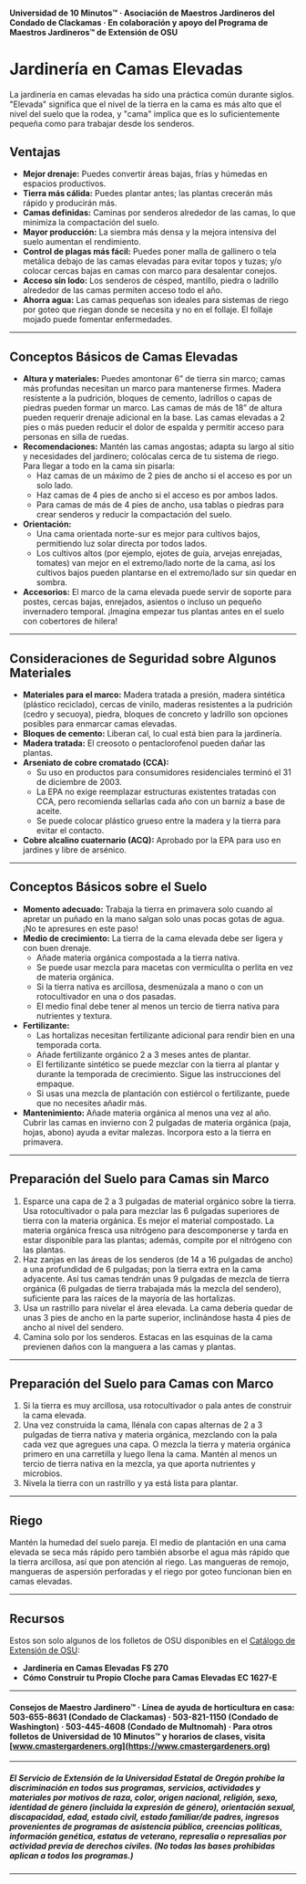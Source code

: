 #### Universidad de 10 Minutos™ · Asociación de Maestros Jardineros del Condado de Clackamas · En colaboración y apoyo del Programa de Maestros Jardineros™ de Extensión de OSU

# Jardinería en Camas Elevadas

La jardinería en camas elevadas ha sido una práctica común durante siglos. "Elevada" significa que el nivel de la tierra en la cama es más alto que el nivel del suelo que la rodea, y "cama" implica que es lo suficientemente pequeña como para trabajar desde los senderos.

## Ventajas

- **Mejor drenaje:** Puedes convertir áreas bajas, frías y húmedas en espacios productivos.
- **Tierra más cálida:** Puedes plantar antes; las plantas crecerán más rápido y producirán más.
- **Camas definidas:** Caminas por senderos alrededor de las camas, lo que minimiza la compactación del suelo.
- **Mayor producción:** La siembra más densa y la mejora intensiva del suelo aumentan el rendimiento.
- **Control de plagas más fácil:** Puedes poner malla de gallinero o tela metálica debajo de las camas elevadas para evitar topos y tuzas; y/o colocar cercas bajas en camas con marco para desalentar conejos.
- **Acceso sin lodo:** Los senderos de césped, mantillo, piedra o ladrillo alrededor de las camas permiten acceso todo el año.
- **Ahorra agua:** Las camas pequeñas son ideales para sistemas de riego por goteo que riegan donde se necesita y no en el follaje. El follaje mojado puede fomentar enfermedades.

---

## Conceptos Básicos de Camas Elevadas

- **Altura y materiales:** Puedes amontonar 6” de tierra sin marco; camas más profundas necesitan un marco para mantenerse firmes. Madera resistente a la pudrición, bloques de cemento, ladrillos o capas de piedras pueden formar un marco. Las camas de más de 18” de altura pueden requerir drenaje adicional en la base. Las camas elevadas a 2 pies o más pueden reducir el dolor de espalda y permitir acceso para personas en silla de ruedas.
- **Recomendaciones:** Mantén las camas angostas; adapta su largo al sitio y necesidades del jardinero; colócalas cerca de tu sistema de riego. Para llegar a todo en la cama sin pisarla:
  - Haz camas de un máximo de 2 pies de ancho si el acceso es por un solo lado.
  - Haz camas de 4 pies de ancho si el acceso es por ambos lados.
  - Para camas de más de 4 pies de ancho, usa tablas o piedras para crear senderos y reducir la compactación del suelo.
- **Orientación:**
  - Una cama orientada norte-sur es mejor para cultivos bajos, permitiendo luz solar directa por todos lados.
  - Los cultivos altos (por ejemplo, ejotes de guía, arvejas enrejadas, tomates) van mejor en el extremo/lado norte de la cama, así los cultivos bajos pueden plantarse en el extremo/lado sur sin quedar en sombra.
- **Accesorios:** El marco de la cama elevada puede servir de soporte para postes, cercas bajas, enrejados, asientos o incluso un pequeño invernadero temporal. ¡Imagina empezar tus plantas antes en el suelo con cobertores de hilera!

---

## Consideraciones de Seguridad sobre Algunos Materiales

- **Materiales para el marco:** Madera tratada a presión, madera sintética (plástico reciclado), cercas de vinilo, maderas resistentes a la pudrición (cedro y secuoya), piedra, bloques de concreto y ladrillo son opciones posibles para enmarcar camas elevadas.
- **Bloques de cemento:** Liberan cal, lo cual está bien para la jardinería.
- **Madera tratada:** El creosoto o pentaclorofenol pueden dañar las plantas.
- **Arseniato de cobre cromatado (CCA):**
  - Su uso en productos para consumidores residenciales terminó el 31 de diciembre de 2003.
  - La EPA no exige reemplazar estructuras existentes tratadas con CCA, pero recomienda sellarlas cada año con un barniz a base de aceite.
  - Se puede colocar plástico grueso entre la madera y la tierra para evitar el contacto.
- **Cobre alcalino cuaternario (ACQ):** Aprobado por la EPA para uso en jardines y libre de arsénico.

---

## Conceptos Básicos sobre el Suelo

- **Momento adecuado:** Trabaja la tierra en primavera solo cuando al apretar un puñado en la mano salgan solo unas pocas gotas de agua. ¡No te apresures en este paso!
- **Medio de crecimiento:** La tierra de la cama elevada debe ser ligera y con buen drenaje.
  - Añade materia orgánica compostada a la tierra nativa.
  - Se puede usar mezcla para macetas con vermiculita o perlita en vez de materia orgánica.
  - Si la tierra nativa es arcillosa, desmenúzala a mano o con un rotocultivador en una o dos pasadas.
  - El medio final debe tener al menos un tercio de tierra nativa para nutrientes y textura.
- **Fertilizante:**
  - Las hortalizas necesitan fertilizante adicional para rendir bien en una temporada corta.
  - Añade fertilizante orgánico 2 a 3 meses antes de plantar.
  - El fertilizante sintético se puede mezclar con la tierra al plantar y durante la temporada de crecimiento. Sigue las instrucciones del empaque.
  - Si usas una mezcla de plantación con estiércol o fertilizante, puede que no necesites añadir más.
- **Mantenimiento:** Añade materia orgánica al menos una vez al año. Cubrir las camas en invierno con 2 pulgadas de materia orgánica (paja, hojas, abono) ayuda a evitar malezas. Incorpora esto a la tierra en primavera.

---

## Preparación del Suelo para Camas sin Marco

1. Esparce una capa de 2 a 3 pulgadas de material orgánico sobre la tierra. Usa rotocultivador o pala para mezclar las 6 pulgadas superiores de tierra con la materia orgánica. Es mejor el material compostado. La materia orgánica fresca usa nitrógeno para descomponerse y tarda en estar disponible para las plantas; además, compite por el nitrógeno con las plantas.
2. Haz zanjas en las áreas de los senderos (de 14 a 16 pulgadas de ancho) a una profundidad de 6 pulgadas; pon la tierra extra en la cama adyacente. Así tus camas tendrán unas 9 pulgadas de mezcla de tierra orgánica (6 pulgadas de tierra trabajada más la mezcla del sendero), suficiente para las raíces de la mayoría de las hortalizas.
3. Usa un rastrillo para nivelar el área elevada. La cama debería quedar de unas 3 pies de ancho en la parte superior, inclinándose hasta 4 pies de ancho al nivel del sendero.
4. Camina solo por los senderos. Estacas en las esquinas de la cama previenen daños con la manguera a las camas y plantas.

---

## Preparación del Suelo para Camas con Marco

1. Si la tierra es muy arcillosa, usa rotocultivador o pala antes de construir la cama elevada.
2. Una vez construida la cama, llénala con capas alternas de 2 a 3 pulgadas de tierra nativa y materia orgánica, mezclando con la pala cada vez que agregues una capa. O mezcla la tierra y materia orgánica primero en una carretilla y luego llena la cama. Mantén al menos un tercio de tierra nativa en la mezcla, ya que aporta nutrientes y microbios.
3. Nivela la tierra con un rastrillo y ya está lista para plantar.

---

## Riego

Mantén la humedad del suelo pareja. El medio de plantación en una cama elevada se seca más rápido pero también absorbe el agua más rápido que la tierra arcillosa, así que pon atención al riego. Las mangueras de remojo, mangueras de aspersión perforadas y el riego por goteo funcionan bien en camas elevadas.

---

## Recursos

Estos son solo algunos de los folletos de OSU disponibles en el [Catálogo de Extensión de OSU](http://catalog.extension.oregonstate.edu):

- **Jardinería en Camas Elevadas FS 270**
- **Cómo Construir tu Propio Cloche para Camas Elevadas EC 1627-E**

---

#### Consejos de Maestro Jardinero™ · Línea de ayuda de horticultura en casa: 503-655-8631 (Condado de Clackamas) · 503-821-1150 (Condado de Washington) · 503-445-4608 (Condado de Multnomah) · Para otros folletos de Universidad de 10 Minutos™ y horarios de clases, visita [www.cmastergardeners.org](https://www.cmastergardeners.org)

---

##### El Servicio de Extensión de la Universidad Estatal de Oregón prohíbe la discriminación en todos sus programas, servicios, actividades y materiales por motivos de raza, color, origen nacional, religión, sexo, identidad de género (incluida la expresión de género), orientación sexual, discapacidad, edad, estado civil, estado familiar/de padres, ingresos provenientes de programas de asistencia pública, creencias políticas, información genética, estatus de veterano, represalia o represalias por actividad previa de derechos civiles. (No todas las bases prohibidas aplican a todos los programas.)
---